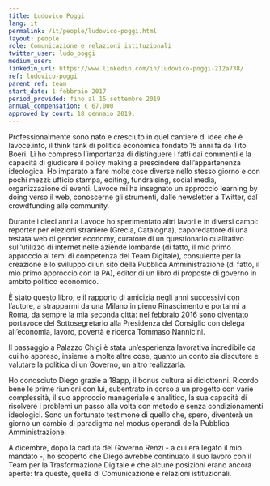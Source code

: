 ```yaml
---
title: Ludovico Poggi
lang: it
permalink: /it/people/ludovico-poggi.html
layout: people
role: Comunicazione e relazioni istituzionali
twitter_user: ludo_poggi
medium_user:
linkedin_url: https://www.linkedin.com/in/ludovico-poggi-212a738/
ref: ludovico-poggi
parent_ref: team
start_date: 1 febbraio 2017
period_provided: fino al 15 settembre 2019
annual_compensation: € 67.000
approved_by_court: 18 gennaio 2019.
---
```

Professionalmente sono nato e cresciuto in quel cantiere di idee che è lavoce.info, il think tank di politica economica fondato 15 anni fa da Tito Boeri. Lì ho compreso l’importanza di distinguere i fatti dai commenti e la capacità di giudicare il policy making a prescindere dall’appartenenza ideologica. Ho imparato a fare molte cose diverse nello stesso giorno e con pochi mezzi: ufficio stampa, editing, fundraising, social media, organizzazione di eventi. Lavoce mi ha insegnato un approccio learning by doing verso il web, conoscerne gli strumenti, dalle newsletter a Twitter, dal crowdfunding alle community.

Durante i dieci anni a Lavoce ho sperimentato altri lavori e in diversi campi: reporter per elezioni straniere (Grecia, Catalogna), caporedattore di una testata web di gender economy, curatore di un questionario qualitativo sull’utilizzo di internet nelle aziende lombarde (di fatto, il mio primo approccio ai temi di competenza del Team Digitale), consulente per la creazione e lo sviluppo di un sito della Pubblica Amministrazione (di fatto, il mio primo approccio con la PA), editor di un libro di proposte di governo in ambito politico economico.

È stato questo libro, e il rapporto di amicizia negli anni successivi con l’autore, a strapparmi da una Milano in pieno Rinascimento e portarmi a Roma, da sempre la mia seconda città: nel febbraio 2016 sono diventato portavoce del Sottosegretario alla Presidenza del Consiglio con delega all’economia,
lavoro, povertà e ricerca Tommaso Nannicini.

Il passaggio a Palazzo Chigi è stata un’esperienza lavorativa incredibile da cui ho appreso, insieme a molte altre cose, quanto un conto sia discutere e valutare la politica di un Governo, un altro realizzarla.

Ho conosciuto Diego grazie a 18app, il bonus cultura ai diciottenni. Ricordo bene le prime riunioni con lui, subentrato in corso a un progetto con varie complessità, il suo approccio manageriale e analitico, la sua capacità di risolvere i problemi un passo alla volta con metodo e senza condizionamenti ideologici. Sono un fortunato testimone di quello che, spero, diventerà un giorno un cambio di paradigma nel modus operandi della Pubblica Amministrazione.

A dicembre, dopo la caduta del Governo Renzi - a cui era legato il mio mandato -, ho scoperto che Diego avrebbe continuato il suo lavoro con il Team per la Trasformazione Digitale e che alcune posizioni erano ancora aperte: tra queste, quella di Comunicazione e relazioni istituzionali.
